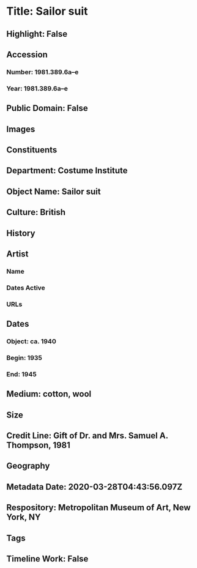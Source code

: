 # Title: Sailor suit
## Highlight: False
## Accession
### Number: 1981.389.6a–e
### Year: 1981.389.6a–e
## Public Domain: False
## Images
## Constituents
## Department: Costume Institute
## Object Name: Sailor suit
## Culture: British
## History
## Artist
### Name
### Dates Active
### URLs
## Dates
### Object: ca. 1940
### Begin: 1935
### End: 1945
## Medium: cotton, wool
## Size
## Credit Line: Gift of Dr. and Mrs. Samuel A. Thompson, 1981
## Geography
## Metadata Date: 2020-03-28T04:43:56.097Z
## Respository: Metropolitan Museum of Art, New York, NY
## Tags
## Timeline Work: False